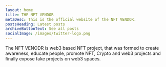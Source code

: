 ```yaml
---
layout: home
title: THE NFT VENDOR
metaDesc: This is the official website of the NFT VENDOR.
postsHeading: Latest posts
archiveButtonText: See all posts
socialImage: /images/twitter-logo.png
---
```

The NFT VENODR is web3 based NFT project, that was formed to create awareness, educate people, promote NFT, Crypto and web3 projects and finally expose fake projects on web3 spaces.